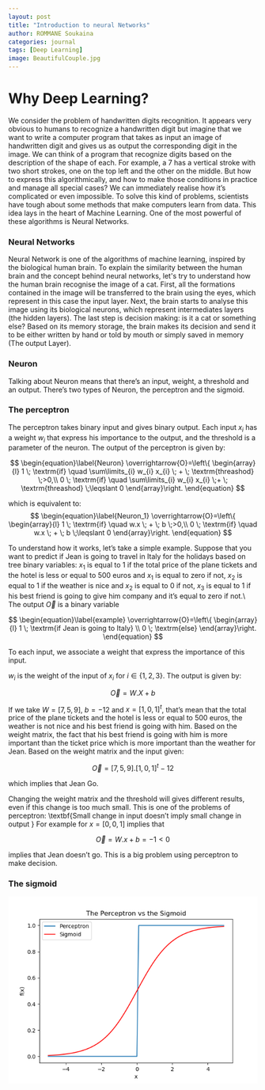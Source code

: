 ```yaml
---
layout: post
title: "Introduction to neural Networks"
author: ROMMANE Soukaina
categories: journal
tags: [Deep Learning]
image: BeautifulCouple.jpg
---
```



#  Why Deep Learning?

We consider the problem of handwritten digits recognition. It appears very obvious to humans to recognize a handwritten digit but imagine that we want to write a computer program that takes as input an image of handwritten digit and gives us as output the corresponding digit in the image. We can think of a program that recognize digits based on the description of the shape of each. For example, a 7 has a vertical stroke with two short strokes, one on the top left and the other on the middle. But how to express this algorithmically, and how to make those conditions in practice and manage all special cases?
We can immediately realise how it’s complicated or even impossible.
To solve this kind of problems, scientists have tough about some methods that make computers learn from data. This idea lays in the heart of Machine Learning. One of the most powerful of these algorithms is Neural Networks.

### Neural Networks
Neural Network is one of the algorithms of machine learning, inspired by the biological human brain. To explain the similarity between the human brain and the concept behind neural networks, let's try to understand how the human brain recognise the image of a cat. First, all the formations contained in the image will be transferred to the brain using the eyes, which represent in this case the input layer. Next, the brain starts to analyse this image using its biological neurons, which represent intermediates layers (the hidden layers). The last step  is decision making: is it a cat or something else? 
Based on its memory storage, the brain makes its decision and send it to be either written by hand or told by mouth or simply saved in memory (The output Layer).

### Neuron
Talking about Neuron means that there’s an input, weight, a threshold and an output. There’s two types of Neuron, the perceptron and the sigmoid.
### The perceptron
The perceptron takes binary input and gives binary output. Each input $x_i$ has a weight $w_i$ that express his importance to the output, and the threshold is a parameter of the neuron.
The output of the perceptron is given by:

$$
\begin{equation}\label{Neuron}
\overrightarrow{O}=\left\{
\begin{array}{l}
1 \; \textrm{if} \quad \sum\limits_{i} w_{i} x_{i} \; + \; \textrm{threashod} \;>0,\\
0 \; \textrm{if} \quad \sum\limits_{i} w_{i} x_{i} \;+ \; \textrm{threashod} \;\leqslant 0
\end{array}\right.
\end{equation}
$$

which is equivalent to:
$$
\begin{equation}\label{Neuron_1}
\overrightarrow{O}=\left\{
\begin{array}{l}
1 \; \textrm{if} \quad w.x \; + \; b \;>0,\\
0 \; \textrm{if} \quad w.x \; + \; b \;\leqslant 0
\end{array}\right.
\end{equation}
$$

To understand how it works, let’s take a simple example. Suppose that you want to predict if Jean is going to travel in Italy for the holidays based on tree binary variables: $x_1$ is equal  to 1 if the total price of the plane tickets and the hotel is less or equal to 500 euros and $x_1$ is equal to zero if not, $x_2$ is equal to 1 if the weather is nice and $x_2$ is equal to 0 if not, $x_3$ is equal to 1 if his best friend is going to give him company and it’s equal to zero if not.\\
The output $\overrightarrow{O}$ is a binary variable

$$
\begin{equation}\label{example}
\overrightarrow{O}=\left\{
\begin{array}{l}
1 \; \textrm{if Jean is going to Italy} \\
0 \; \textrm{else}
\end{array}\right.
\end{equation}
$$

To each input, we associate a weight that express the importance of this input. 

$w_i$ is the weight of the input of $x_i$ for $i \in \{1,2,3\}$.
The output is given by: 

$$\overrightarrow{O}=W.X +b$$ 

If we take $W =[7, 5, 9]$, $b = -12$ and $x =[1,0,1]^t$,
that’s mean that the total price of the plane tickets and the hotel is less or equal to 500 euros, the weather is not nice and his best friend is going with him. Based on the weight matrix, the fact that his best friend is going with him is more important than the ticket price which is more important than the weather for Jean. 
Based on the weight matrix and the input given: 

$$\overrightarrow{O} = [7,5,9].[1,0,1]^t - 12$$ 

which implies that Jean Go. 

Changing the weight matrix and the threshold will gives different results, even if this change is too much small. This is one of the problems of perceptron: \textbf{Small change in input doesn’t imply small change in output }
For example  for $x =[0,0,1]$ implies that

$$\overrightarrow{O} = W.x +b = -1 <0$$ 
 
implies that Jean doesn’t go.
This is a big problem using perceptron to make decision. 

### The sigmoid

![Perceptron vs Sigmoid](/assets/img/perceptron_sigmoid.png)



